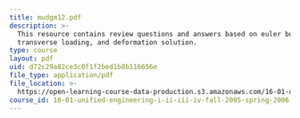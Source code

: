```yaml
---
title: mudgm12.pdf
description: >-
  This resource contains review questions and answers based on euler buckling,
  transverse loading, and deformation solution.
type: course
layout: pdf
uid: d72c29a82ce3c0f1f2bed1b8b116656e
file_type: application/pdf
file_location: >-
  https://open-learning-course-data-production.s3.amazonaws.com/16-01-unified-engineering-i-ii-iii-iv-fall-2005-spring-2006/d72c29a82ce3c0f1f2bed1b8b116656e_mudgm12.pdf
course_id: 16-01-unified-engineering-i-ii-iii-iv-fall-2005-spring-2006
---
```

